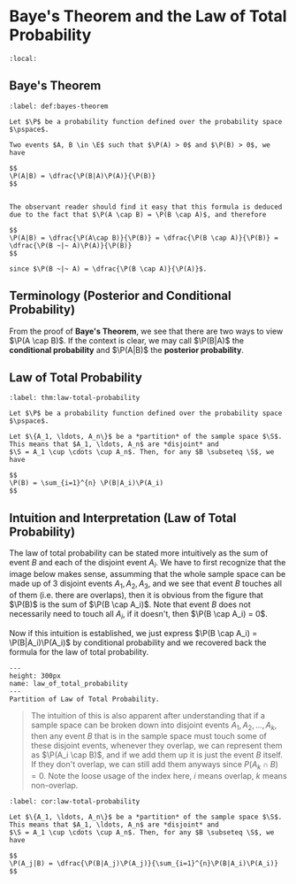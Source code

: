 # Baye\'s Theorem and the Law of Total Probability

```{contents}
:local:
```

## Baye\'s Theorem

```{prf:definition} Baye's Theorem
:label: def:bayes-theorem

Let $\P$ be a probability function defined over the probability space $\pspace$.

Two events $A, B \in \E$ such that $\P(A) > 0$ and $\P(B) > 0$, we have

$$
\P(A|B) = \dfrac{\P(B|A)\P(A)}{\P(B)}
$$
```

```{prf:proof}

The observant reader should find it easy that this formula is deduced
due to the fact that $\P(A \cap B) = \P(B \cap A)$, and therefore

$$
\P(A|B) = \dfrac{\P(A\cap B)}{\P(B)} = \dfrac{\P(B \cap A)}{\P(B)} = \dfrac{\P(B ~|~ A)\P(A)}{\P(B)}
$$

since $\P(B ~|~ A) = \dfrac{\P(B \cap A)}{\P(A)}$.
```

## Terminology (Posterior and Conditional Probability)

From the proof of **Baye\'s Theorem**, we see that there are two ways to view
$\P(A \cap B)$. If the context is clear, we may call $\P(B|A)$ the **conditional
probability** and $\P(A|B)$ the **posterior probability**.

## Law of Total Probability

```{prf:theorem} Law of Total Probability
:label: thm:law-total-probability

Let $\P$ be a probability function defined over the probability space $\pspace$.

Let $\{A_1, \ldots, A_n\}$ be a *partition* of the sample space $\S$.
This means that $A_1, \ldots, A_n$ are *disjoint* and
$\S = A_1 \cup \cdots \cup A_n$. Then, for any $B \subseteq \S$, we have

$$
\P(B) = \sum_{i=1}^{n} \P(B|A_i)\P(A_i)
$$
```

## Intuition and Interpretation (Law of Total Probability)

The law of total probability can be stated more intuitively as the sum of event
$B$ and each of the disjoint event $A_i$. We have to first recognize that the
image below makes sense, assumming that the whole sample space can be made up of
3 disjoint events $A_1, A_2, A_3$, and we see that event $B$ touches all of them
(i.e. there are overlaps), then it is obvious from the figure that $\P(B)$ is
the sum of $\P(B \cap A_i)$. Note that event $B$ does not necessarily need to
touch all $A_i$, if it doesn\'t, then $\P(B \cap A_i) = 0$.

Now if this intuition is established, we just express
$\P(B \cap A_i) = \P(B|A_i)\P(A_i)$ by conditional probability and we recovered
back the formula for the law of total probability.

```{figure} ../assets/law_of_total_probability.jpg
---
height: 300px
name: law_of_total_probability
---
Partition of Law of Total Probability.
```

> The intuition of this is also apparent after understanding that if a sample
> space can be broken down into disjoint events $A_1, A_2, \ldots, A_k$, then
> any event $B$ that is in the sample space must touch some of these disjoint
> events, whenever they overlap, we can represent them as $\P(A_i \cap B)$, and
> if we add them up it is just the event $B$ itself. If they don\'t overlap, we
> can still add them anyways since $P(A_k \cap B) = 0$. Note the loose usage of
> the index here, $i$ means overlap, $k$ means non-overlap.

```{prf:corollary} Law of Total Probability (Corollary)
:label: cor:law-total-probability

Let $\{A_1, \ldots, A_n\}$ be a *partition* of the sample space $\S$.
This means that $A_1, \ldots, A_n$ are *disjoint* and
$\S = A_1 \cup \cdots \cup A_n$. Then, for any $B \subseteq \S$, we have

$$
\P(A_j|B) = \dfrac{\P(B|A_j)\P(A_j)}{\sum_{i=1}^{n}\P(B|A_i)\P(A_i)}
$$
```
